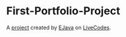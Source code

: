 # First-Portfolio-Project
A [project](https://livecodes.io/?x=https://github.com/Ejay365/first-portfolio-site/tree/gh-pages/src) created by [EJava](https://github.com/Ejay365) on [LiveCodes](https://livecodes.io).